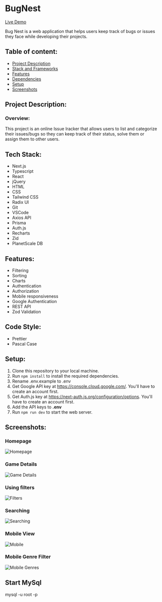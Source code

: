 # BugNest

[Live Demo](https://bug-nest.vercel.app/)

Bug Nest is a web application that helps users keep track of bugs or issues they face while developing their projects.

## Table of content:

- [Project Description](#project-description)
- [Stack and Frameworks](#tech-stack)
- [Features](#features)
- [Dependencies](#dependencies)
- [Setup](#setup)
- [Screenshots](#screenshots)

## Project Description:

### Overview:

This project is an online Issue Iracker that allows users to list and categorize their issues/bugs so they can keep track of their status, solve them or assign them to other users.

## Tech Stack:

- Next.js
- Typescript
- React
- jQuery
- HTML
- CSS
- Tailwind CSS
- Radix UI
- Git
- VSCode
- Axios API
- Prisma
- Auth.js
- Recharts
- Zid
- PlanetScale DB

## Features:

- Filtering
- Sorting
- Charts
- Authentication
- Authorization
- Mobile responsiveness
- Google Authentication
- REST API
- Zod Validation 

## Code Style:

- Prettier
- Pascal Case


## Setup:

1. Clone this repository to your local machine.
2. Run `npm install` to install the required dependencies.
3. Rename .env.example to .env
4. Get Google API key at https://console.cloud.google.com/. You'll have to create an account first.
4. Get Auth.js key at https://next-auth.js.org/configuration/options. You'll have to create an account first.
5. Add the API keys to **.env**
6. Run `npm run dev` to start the web server.

## Screenshots:

### Homepage

![Homepage](src/assets/Screenshots/Homepage.png)

### Game Details

![Game Details](<src/assets/Screenshots/Game details.png>)

### Using filters

![Filters](src/assets/Screenshots/Multiple-filters.png)

### Searching

![Searching](src/assets/Screenshots/Searching.png)

### Mobile View

![Mobile](src/assets/Screenshots/Mobile.png)

### Mobile Genre Filter

![Mobile Genres](src/assets/Screenshots/Mobile-genre-filter.png)

## Start MySql

mysql -u root -p
